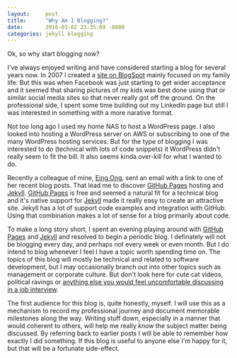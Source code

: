 ```yaml
---
layout:		post
title:		"Why Am I Blogging?"
date:		2016-03-02 23:35:09 -0800
categories:	jekyll blogging
---
```

Ok, so why start blogging now?

I've always enjoyed writing and have considered starting a blog for several years now. In 2007 I created a [site on BlogSpot][oldblog] mainly focused on my family life. But this was when Facebook was just starting to get wider acceptance and it seemed that sharing pictures of my kids was best done using that or similar social media sites so that never really got off the ground. On the professional side, I spent some time building out my LinkedIn page but still I was interested in something with a more narative format.

Not too long ago I used my home NAS to host a WordPress page. I also looked into hosting a WordPress server on AWS or subscribing to one of the many WordPress hosting services. But for the type of blogging I was interested to do (technical with lots of code snippets) it WordPress didn't really seem to fit the bill. It also seems kinda over-kill for what I wanted to do.

Recently a colleague of mine, [Eing Ong][eing], sent an email with a link to one of her recent blog posts. That lead me to discover [GitHub Pages][github-pages] hosting and [Jekyll][jekyll-gh]. [GitHub Pages][github-pages] is free and seemed a natural fit for a technical blog and it's native support for [Jekyll][jekyll-gh] made it really easy to create an attractive site. Jekyll has a lot of support code examples and integration with GitHub. Using that combination makes a lot of sense for a blog primarily about code.

To make a long story short, I spent an evening playing around with [GitHub Pages][github-pages] and [Jekyll][jekyll-gh] and resolved to begin a periodic blog. I definately will not be blogging every day, and perhaps not every week or even month. But I do intend to blog whenever I feel I have a topic worth spending time on. The topics of this blog will mostly be technical and related to software development, but I may occasionally branch out into other topics such as management or corporate culture. But don't look here for cute cat videos, political ravings or [anything else you would feel uncomfortable discussing in a job interview][questions].

The first audience for this blog is, quite honestly, myself. I will use this as a mechanism to record my professional journey and document memorable milestones along the way. Writing stuff down, especially in a manner that would coherent to others, will help me really _know_ the subject matter being discussed. By referring back to earlier posts I will be able to remember how exactly I did something. If this blog is useful to anyone else I'm happy for it, but that will be a fortunate side-effect.


[oldblog]:	http://threelittleoaks.blogspot.com/
[eing]:		http://eing.github.io/
[github-pages]:	https://pages.github.com/
[jekyll-gh]:	https://github.com/jekyll/jekyll
[questions]:	http://lifehacker.com/the-most-common-illegal-job-interview-questions-you-sho-1706238105
